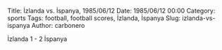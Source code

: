 Title: İzlanda vs. İspanya, 1985/06/12
Date: 1985/06/12 00:00
Category: sports
Tags: football, football scores, İzlanda, İspanya
Slug: izlanda-vs-ispanya
Author: carbonero


İzlanda 1 - 2 İspanya
